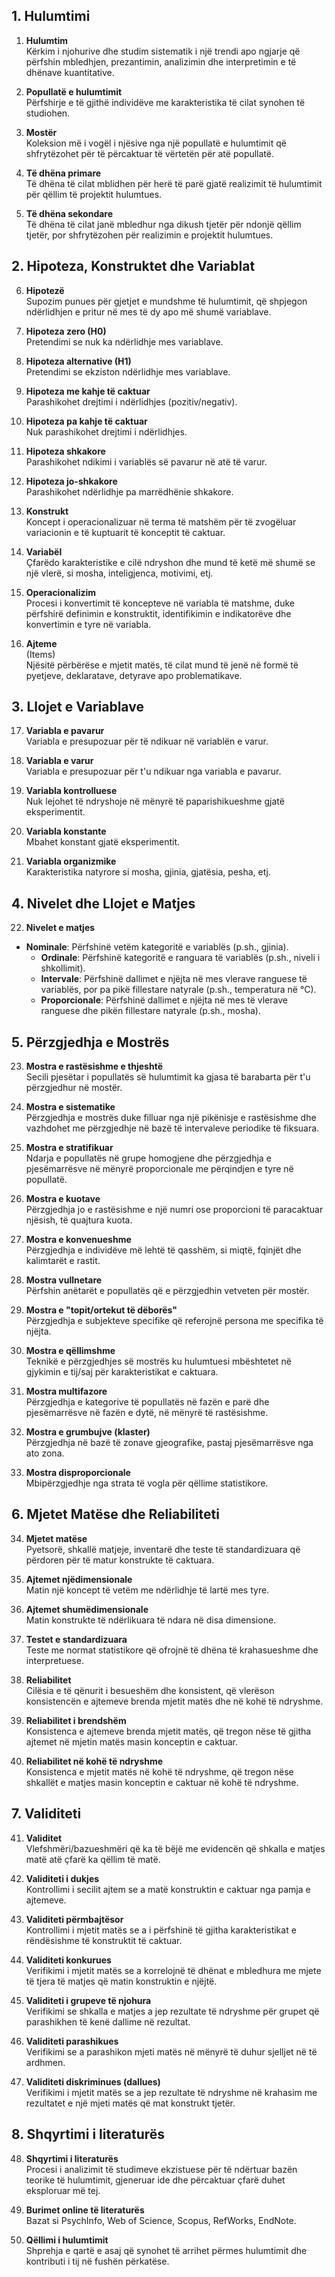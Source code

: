 ## 1. Hulumtimi

1. **Hulumtim**  
Kërkim i njohurive dhe studim sistematik i një trendi apo ngjarje që përfshin mbledhjen, prezantimin, analizimin dhe interpretimin e të dhënave kuantitative.

2. **Popullatë e hulumtimit**  
Përfshirje e të gjithë individëve me karakteristika të cilat synohen të studiohen.

3. **Mostër**  
Koleksion më i vogël i njësive nga një popullatë e hulumtimit që shfrytëzohet për të përcaktuar të vërtetën për atë popullatë.

4. **Të dhëna primare**  
Të dhëna të cilat mblidhen për herë të parë gjatë realizimit të hulumtimit për qëllim të projektit hulumtues.

5. **Të dhëna sekondare**  
Të dhëna të cilat janë mbledhur nga dikush tjetër për ndonjë qëllim tjetër, por shfrytëzohen për realizimin e projektit hulumtues.

## 2. Hipoteza, Konstruktet dhe Variablat

6. **Hipotezë**  
Supozim punues për gjetjet e mundshme të hulumtimit, që shpjegon ndërlidhjen e pritur në mes të dy apo më shumë variablave.

7. **Hipoteza zero (H0)**  
Pretendimi se nuk ka ndërlidhje mes variablave.

8. **Hipoteza alternative (H1)**  
Pretendimi se ekziston ndërlidhje mes variablave.

9. **Hipoteza me kahje të caktuar**  
Parashikohet drejtimi i ndërlidhjes (pozitiv/negativ).

10. **Hipoteza pa kahje të caktuar**  
Nuk parashikohet drejtimi i ndërlidhjes.

11. **Hipoteza shkakore**  
Parashikohet ndikimi i variablës së pavarur në atë të varur.

12. **Hipoteza jo-shkakore**  
Parashikohet ndërlidhje pa marrëdhënie shkakore.

13. **Konstrukt**  
Koncept i operacionalizuar në terma të matshëm për të zvogëluar variacionin e të kuptuarit të konceptit të caktuar.

14. **Variabël**  
Çfarëdo karakteristike e cilë ndryshon dhe mund të ketë më shumë se një vlerë, si mosha, inteligjenca, motivimi, etj.

15. **Operacionalizim**  
Procesi i konvertimit të koncepteve në variabla të matshme, duke përfshirë definimin e konstruktit, identifikimin e indikatorëve dhe konvertimin e tyre në variabla.

16. **Ajteme**  
(Items)  
    Njësitë përbërëse e mjetit matës, të cilat mund të jenë në formë të pyetjeve, deklaratave, detyrave apo problematikave.

## 3. Llojet e Variablave

17. **Variabla e pavarur**  
Variabla e presupozuar për të ndikuar në variablën e varur.

18. **Variabla e varur**  
Variabla e presupozuar për t'u ndikuar nga variabla e pavarur.

19. **Variabla kontrolluese**  
Nuk lejohet të ndryshoje në mënyrë të paparishikueshme gjatë eksperimentit.

20. **Variabla konstante**  
Mbahet konstant gjatë eksperimentit.

21. **Variabla organizmike**  
Karakteristika natyrore si mosha, gjinia, gjatësia, pesha, etj.

## 4. Nivelet dhe Llojet e Matjes

22. **Nivelet e matjes**  
- **Nominale**: Përfshinë vetëm kategoritë e variablës (p.sh., gjinia).  
    - **Ordinale**: Përfshinë kategoritë e ranguara të variablës (p.sh., niveli i shkollimit).  
    - **Intervale**: Përfshinë dallimet e njëjta në mes vlerave ranguese të variablës, por pa pikë fillestare natyrale (p.sh., temperatura në °C).  
    - **Proporcionale**: Përfshinë dallimet e njëjta në mes të vlerave ranguese dhe pikën fillestare natyrale (p.sh., mosha).

## 5. Përzgjedhja e Mostrës

23. **Mostra e rastësishme e thjeshtë**  
Secili pjesëtar i popullatës së hulumtimit ka gjasa të barabarta për t'u përzgjedhur në mostër.

24. **Mostra e sistematike**  
Përzgjedhja e mostrës duke filluar nga një pikënisje e rastësishme dhe vazhdohet me përzgjedhje në bazë të intervaleve periodike të fiksuara.

25. **Mostra e stratifikuar**  
Ndarja e popullatës në grupe homogjene dhe përzgjedhja e pjesëmarrësve në mënyrë proporcionale me përqindjen e tyre në popullatë.

26. **Mostra e kuotave**  
Përzgjedhja jo e rastësishme e një numri ose proporcioni të paracaktuar njësish, të quajtura kuota.

27. **Mostra e konvenueshme**  
Përzgjedhja e individëve më lehtë të qasshëm, si miqtë, fqinjët dhe kalimtarët e rastit.

28. **Mostra vullnetare**  
Përfshin anëtarët e popullatës që e përzgjedhin vetveten për mostër.

29. **Mostra e "topit/ortekut të dëborës"**  
Përzgjedhja e subjekteve specifike që referojnë persona me specifika të njëjta.

30. **Mostra e qëllimshme**  
Teknikë e përzgjedhjes së mostrës ku hulumtuesi mbështetet në gjykimin e tij/saj për karakteristikat e caktuara.

31. **Mostra multifazore**  
Përzgjedhja e kategorive të popullatës në fazën e parë dhe pjesëmarrësve në fazën e dytë, në mënyrë të rastësishme.

32. **Mostra e grumbujve (klaster)**  
Përzgjedhja në bazë të zonave gjeografike, pastaj pjesëmarrësve nga ato zona.

33. **Mostra disproporcionale**  
Mbipërzgjedhje nga strata të vogla për qëllime statistikore.

## 6. Mjetet Matëse dhe Reliabiliteti

34. **Mjetet matëse**  
Pyetsorë, shkallë matjeje, inventarë dhe teste të standardizuara që përdoren për të matur konstrukte të caktuara.

35. **Ajtemet njëdimensionale**  
Matin një koncept të vetëm me ndërlidhje të lartë mes tyre.

36. **Ajtemet shumëdimensionale**  
Matin konstrukte të ndërlikuara të ndara në disa dimensione.

37. **Testet e standardizuara**  
Teste me normat statistikore që ofrojnë të dhëna të krahasueshme dhe interpretuese.

38. **Reliabilitet**  
Cilësia e të qënurit i besueshëm dhe konsistent, që vlerëson konsistencën e ajtemeve brenda mjetit matës dhe në kohë të ndryshme.

39. **Reliabilitet i brendshëm**  
Konsistenca e ajtemeve brenda mjetit matës, që tregon nëse të gjitha ajtemet në mjetin matës masin konceptin e caktuar.

40. **Reliabilitet në kohë të ndryshme**  
Konsistenca e mjetit matës në kohë të ndryshme, që tregon nëse shkallët e matjes masin konceptin e caktuar në kohë të ndryshme.

## 7. Validiteti

41. **Validitet**  
Vlefshmëri/bazueshmëri që ka të bëjë me evidencën që shkalla e matjes matë atë çfarë ka qëllim të matë.

42. **Validiteti i dukjes**  
Kontrollimi i secilit ajtem se a matë konstruktin e caktuar nga pamja e ajtemeve.

43. **Validiteti përmbajtësor**  
Kontrollimi i mjetit matës se a i përfshinë të gjitha karakteristikat e rëndësishme të konstruktit të caktuar.

44. **Validiteti konkurues**  
Verifikimi i mjetit matës se a korrelojnë të dhënat e mbledhura me mjete të tjera të matjes që matin konstruktin e njëjtë.

45. **Validiteti i grupeve të njohura**  
Verifikimi se shkalla e matjes a jep rezultate të ndryshme për grupet që parashikhen të kenë dallime në rezultat.

46. **Validiteti parashikues**  
Verifikimi se a parashikon mjeti matës në mënyrë të duhur sjelljet në të ardhmen.

47. **Validiteti diskriminues (dallues)**  
Verifikimi i mjetit matës se a jep rezultate të ndryshme në krahasim me rezultatet e një mjeti matës që mat konstrukt tjetër.

## 8. Shqyrtimi i literaturës

48. **Shqyrtimi i literaturës**  
Procesi i analizimit të studimeve ekzistuese për të ndërtuar bazën teorike të hulumtimit, gjeneruar ide dhe përcaktuar çfarë duhet eksploruar më tej.

49. **Burimet online të literaturës**  
Bazat si PsychInfo, Web of Science, Scopus, RefWorks, EndNote.

50. **Qëllimi i hulumtimit**  
Shprehja e qartë e asaj që synohet të arrihet përmes hulumtimit dhe kontributi i tij në fushën përkatëse.
